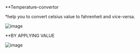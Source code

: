 **Temperature-convertor

*help you to convert celsius value to fahrenheit and vice-versa.

![image](https://user-images.githubusercontent.com/94219488/193399338-4b5df4d6-f2d8-4c61-8c60-923fad85bb99.png)

**BY APPLYING VALUE

![image](https://user-images.githubusercontent.com/94219488/193399374-ebc05ac9-9f92-449b-a2e9-90ab8ed942a9.png)
